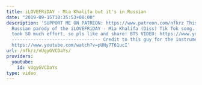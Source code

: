```yaml
---
title: iLOVEFRiDAY - Mia Khalifa but it's in Russian
date: "2019-09-15T10:35:53+08:00"
description: 'SUPPORT ME ON PATREON: https://www.patreon.com/nfkrz This video is a
  Russian parody of the iLOVEFRiDAY - Mia Khalifa (Diss) Tik Tok song. Making this
  took SO much effort, so pls like and share! BTS VIDEO: https://www.youtube.com/watch?v=1I-qxQPMVOs
  --------------------------------- Credit to this guy for the instrumental remake:
  https://www.youtube.com/watch?v=pUNy7T61ucI'
url: /nfkrz/vUgyGVCDaYs/
providers:
  youtube:
    id: vUgyGVCDaYs
type: video
---
```

